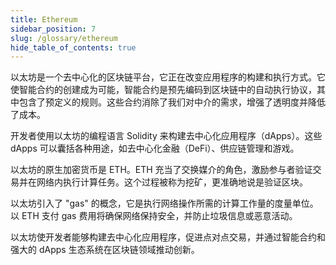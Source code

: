 ```yaml
---
title: Ethereum
sidebar_position: 7
slug: /glossary/ethereum
hide_table_of_contents: true
---
```


以太坊是一个去中心化的区块链平台，它正在改变应用程序的构建和执行方式。它使智能合约的创建成为可能，智能合约是预先编码到区块链中的自动执行协议，其中包含了预定义的规则。这些合约消除了我们对中介的需求，增强了透明度并降低了成本。

开发者使用以太坊的编程语言 Solidity 来构建去中心化应用程序（dApps）。这些 dApps 可以囊括各种用途，如去中心化金融（DeFi）、供应链管理和游戏。

以太坊的原生加密货币是 ETH。ETH 充当了交换媒介的角色，激励参与者验证交易并在网络内执行计算任务。这个过程被称为挖矿，更准确地说是验证区块。

以太坊引入了 "gas" 的概念，它是执行网络操作所需的计算工作量的度量单位。以 ETH 支付 gas 费用将确保网络保持安全，并防止垃圾信息或恶意活动。

以太坊使开发者能够构建去中心化应用程序，促进点对点交易，并通过智能合约和强大的 dApps 生态系统在区块链领域推动创新。
